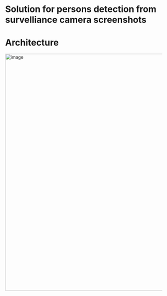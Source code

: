# Solution for persons detection from survelliance camera screenshots

<H1>Architecture</H1>
<img width="758" alt="image" src="https://github.com/user-attachments/assets/49239597-0c95-4705-8b49-16048f6232fd" />
